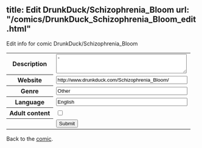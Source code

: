title: Edit DrunkDuck/Schizophrenia_Bloom
url: "/comics/DrunkDuck_Schizophrenia_Bloom_edit.html"
---
Edit info for comic DrunkDuck/Schizophrenia_Bloom

<form name="comic" action="http://gaepostmail.appspot.com/comic/" method="post">
<table class="comicinfo">
<tr>
<th>Description</th><td><textarea name="description" cols="40" rows="3">-</textarea></td>
</tr>
<tr>
<th>Website</th><td><input type="text" name="url" value="http://www.drunkduck.com/Schizophrenia_Bloom/" size="40"/></td>
</tr>
<tr>
<th>Genre</th><td><input type="text" name="genre" value="Other" size="40"/></td>
</tr>
<tr>
<th>Language</th><td><input type="text" name="language" value="English" size="40"/></td>
</tr>
<tr>
<th>Adult content</th><td><input type="checkbox" name="adult" value="adult" /></td>
</tr>
<tr>
<th></th><td>
<input type="hidden" name="comic" value="DrunkDuck_Schizophrenia_Bloom" />
<input type="submit" name="submit" value="Submit" />
</td>
</tr>
</table>
</form>

Back to the [comic](DrunkDuck_Schizophrenia_Bloom.html).
